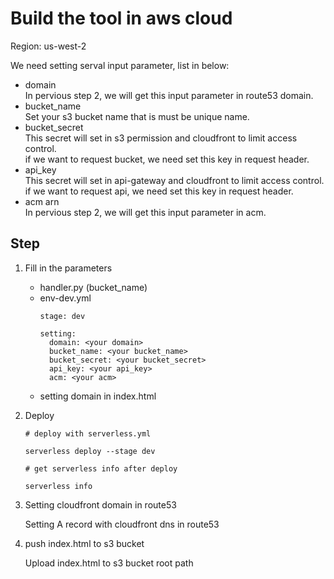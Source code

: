 # Build the tool in aws cloud

Region: us-west-2

We need setting serval input parameter, list in below:
- domain <br>
  In pervious step 2, we will get this input parameter in route53 domain.
- bucket_name <br>
  Set your s3 bucket name that is must be unique name.
- bucket_secret <br>
  This secret will set in s3 permission and cloudfront to limit access control. <br>
  if we want to request bucket, we need set this key in request header.
- api_key <br>
  This secret will set in api-gateway and cloudfront to limit access control. <br>
  if we want to request api, we need set this key in request header.
- acm arn <br>
  In pervious step 2, we will get this input parameter in acm.

## Step

1. Fill in the parameters

    - handler.py (bucket_name)
    - env-dev.yml
      ```
      stage: dev

      setting:
        domain: <your domain>
        bucket_name: <your bucket_name>
        bucket_secret: <your bucket_secret>
        api_key: <your api_key>
        acm: <your acm>
      ```
    - setting domain in index.html

2. Deploy
    ```
    # deploy with serverless.yml
    
    serverless deploy --stage dev
    ```
    ```
    # get serverless info after deploy
    
    serverless info
    ```
3. Setting cloudfront domain in route53

    Setting A record with cloudfront dns in route53

5. push index.html to s3 bucket

    Upload index.html to s3 bucket root path
